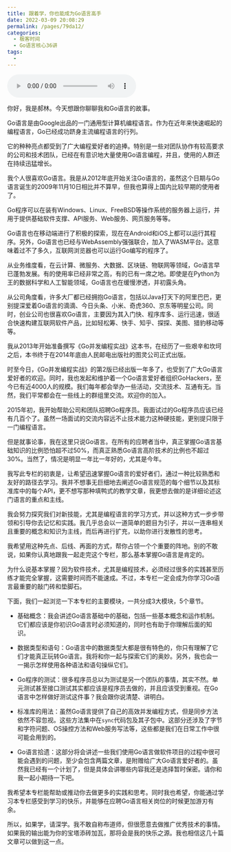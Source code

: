 ```yaml
---
title: 跟着学，你也能成为Go语言高手
date: 2022-03-09 20:08:29
permalink: /pages/79da12/
categories:
  - 极客时间
  - Go语言核心36讲
tags:
  - 
---
```

<audio title="开篇词.跟着学，你也能成为Go语言高手" src="https://static001.geekbang.org/resource/audio/8d/3a/8d3fd57db02767dfb8b33aae4c53003a.mp3" controls="controls"></audio> 
<p>你好，我是郝林。今天想跟你聊聊我和Go语言的故事。</p><p>Go语言是由Google出品的一门通用型计算机编程语言。作为在近年来快速崛起的编程语言，Go已经成功跻身主流编程语言的行列。</p><p>它的种种亮点都受到了广大编程爱好者的追捧。特别是一些对团队协作有较高要求的公司和技术团队，已经在有意识地大量使用Go语言编程，并且，使用的人群还在持续迅猛增长。</p><p>我个人很喜欢Go语言。我是从2012年底开始关注Go语言的，虽然这个日期与Go语言诞生的2009年11月10日相比并不算早，但我也算得上国内比较早期的使用者了。</p><p>Go程序可以在装有Windows、Linux、FreeBSD等操作系统的服务器上运行，并用于提供基础软件支撑、API服务、Web服务、网页服务等等。</p><p>Go语言也在移动端进行了积极的探索，现在在Android和iOS上都可以运行其程序。另外，Go语言也已经与WebAssembly强强联合，加入了WASM平台。这意味着过不了多久，互联网浏览器也可以运行Go编写的程序了。</p><p>从业务维度看，在云计算、微服务、大数据、区块链、物联网等领域，Go语言早已蓬勃发展。有的使用率已经非常之高，有的已有一席之地。即使是在Python为王的数据科学和人工智能领域，Go语言也在缓慢渗透，并初露头角。</p><!-- [[[read_end]]] --><p>从公司角度看，许多大厂都已经拥抱Go语言，包括以Java打天下的阿里巴巴，更别提深爱着Go语言的滴滴、今日头条、小米、奇虎360、京东等明星公司。同时，创业公司也很喜欢Go语言，主要因为其入门快、程序库多、运行迅速，很适合快速构建互联网软件产品，比如轻松筹、快手、知乎、探探、美图、猎豹移动等等。</p><p>我从2013年开始准备撰写《Go并发编程实战》这本书，在经历了一些艰辛和坎坷之后，本书终于在2014年底由人民邮电出版社的图灵公司正式出版。</p><p>时至今日，《Go并发编程实战》的第2版已经出版一年多了，也受到了广大Go语言爱好者的欢迎。同时，我也发起和维护着一个Go语言爱好者组织GoHackers，至今已有近4000人的规模。我们每年都会举办一些活动，交流技术、互通有无。当然，我们平常都会在一些线上的群组里交流。欢迎你的加入。</p><p>2015年初，我开始帮助公司和团队招聘Go程序员。我面试过的Go程序员应该已经有几百个了。虽然一场面试的交流内容远不止技术能力这种硬技能，更别提只限于一门编程语言。</p><p>但是就事论事，我在这里只说Go语言。在所有的应聘者当中，真正掌握Go语言基础知识的比例恐怕超不过50%，而真正熟悉Go语言高阶技术的比例也不超过30%。当然了，情况是明显一年比一年好的，尤其是今年。</p><p>我写此专栏的初衷是，让希望迅速掌握Go语言的爱好者们，通过一种比较熟悉和友好的路径去学习。我并不想事无巨细地去阐述Go语言规范的每个细节以及其标准库中的每个API，更不想写那种填鸭式的教学文章，我更想去做的是详细论述这门语言的重点和主线。</p><p>我会努力探究我们对新技能，尤其是编程语言的学习方式，并以这种方式一步步带领和引导你去记忆和实践。我几乎总会以一道简单的题目为引子，并以一连串相关且重要的概念和知识为主线，而后再进行扩充，以助你进行发散性的思考。</p><p><span class="orange">我希望用这种先点、后线、再面的方式，帮你占领一个个重要的阵地。别的不敢说，如果你认真地跟我一起走完这个专栏，那么基本掌握Go语言是肯定的。</span></p><p>为什么说基本掌握？因为软件技术，尤其是编程技术，必须经过很多的实践甚至历练才能完全掌握，这需要时间而不能速成。不过，本专栏一定会成为你学习Go语言最重要的敲门砖和垫脚石。</p><p>下面，我们一起浏览一下本专栏的主要模块，一共分成3大模块，5个章节。</p><ul>
<li>
<p>基础概念：我会讲述Go语言基础中的基础，包括一些基本概念和运作机制。它们都应该是你初识Go语言时必须知道的，同时也有助于你理解后面的知识。</p>
</li>
<li>
<p>数据类型和语句：Go语言中的数据类型大都是很有特色的，你只有理解了它们才能真正玩转Go语言。我将和你一起与探索它们的奥妙。另外，我也会一一揭示怎样使用各种语法和语句操纵它们。</p>
</li>
<li>
<p>Go程序的测试：很多程序员总以为测试是另一个团队的事情，其实不然。单元测试甚至接口测试其实都应该是程序员去做的，并且应该受到重视。在Go语言中怎样做好测试这件事？我会跟你说清楚、讲明白。</p>
</li>
<li>
<p>标准库的用法：虽然Go语言提供了自己的高效并发编程方式，但是同步方法依然不容忽视。这些方法集中在<code>sync</code>代码包及其子包中。这部分还涉及了字节和字符问题、OS操控方法和Web服务写法等，这些都是我们在日常工作中很可能会用到的。</p>
</li>
<li>
<p>Go语言拾遗：这部分将会讲述一些我们使用Go语言做软件项目的过程中很可能会遇到的问题，至少会包含两篇文章，是附赠给广大Go语言爱好者的。虽然我已经有一个计划了，但是具体会讲哪些内容我还是选择暂时保密。请你和我一起小期待一下吧。</p>
</li>
</ul><p>我希望本专栏能帮助或推动你去做更多的实践和思考。同时我也希望，你能通过学习本专栏感受到学习的快乐，并能够在应聘Go语言相关岗位的时候更加游刃有余。</p><p>所以，如果学，请深学。我不敢自称布道师，但很愿意去做推广优秀技术的事情。如果我的输出能为你的宝塔添砖加瓦，那将会是我的快乐之源。我也相信这几十篇文章可以做到这一点。</p><p><img src="https://static001.geekbang.org/resource/image/35/48/358e4e8578a706598e18a7dfed3ed648.jpg" alt=""></p>